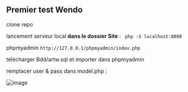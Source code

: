 
## Premier test Wendo

clone repo


lancement serveur local **dans le dossier Site** :
` php -S localhost:8080`

phpmyadmin
`http://127.0.0.1/phpmyadmin/index.php`

télécharger Bdd/artw.sql et importer dans phpmyadmin 

remplacer user & pass dans model.php : 

![image](https://user-images.githubusercontent.com/103901906/165371989-03a54417-3e44-4663-9393-e902ba638e02.png)
